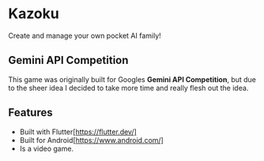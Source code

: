 # Kazoku

Create and manage your own pocket AI family!

## Gemini API Competition
This game was originally built for Googles **Gemini API Competition**, but due to the sheer idea I decided to take more time and really flesh out
the idea.

## Features
- Built with Flutter[https://flutter.dev/]
- Built for Android[https://www.android.com/]
- Is a video game.
